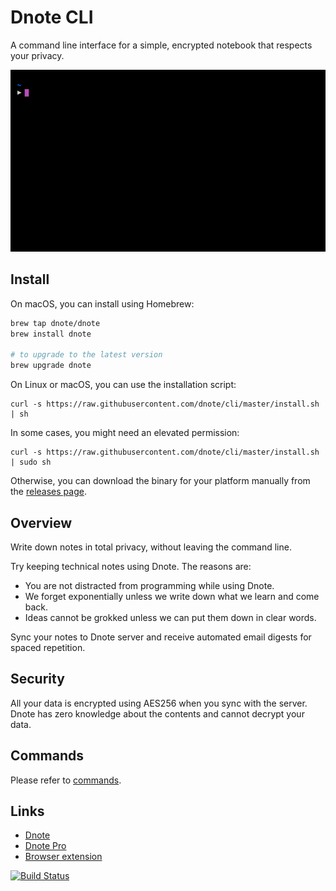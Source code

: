 # Dnote CLI

A command line interface for a simple, encrypted notebook that respects your privacy.


![Dnote](assets/dnote.gif)

## Install

On macOS, you can install using Homebrew:

```sh
brew tap dnote/dnote
brew install dnote

# to upgrade to the latest version
brew upgrade dnote
```

On Linux or macOS, you can use the installation script:

    curl -s https://raw.githubusercontent.com/dnote/cli/master/install.sh | sh

In some cases, you might need an elevated permission:

    curl -s https://raw.githubusercontent.com/dnote/cli/master/install.sh | sudo sh

Otherwise, you can download the binary for your platform manually from the [releases page](https://github.com/dnote/cli/releases).

## Overview

Write down notes in total privacy, without leaving the command line.

Try keeping technical notes using Dnote. The reasons are:

- You are not distracted from programming while using Dnote.
- We forget exponentially unless we write down what we learn and come back.
- Ideas cannot be grokked unless we can put them down in clear words.

Sync your notes to Dnote server and receive automated email digests for spaced repetition.

## Security

All your data is encrypted using AES256 when you sync with the server. Dnote has zero knowledge about the contents and cannot decrypt your data.

## Commands

Please refer to [commands](/COMMANDS.md).

## Links

- [Dnote](https://dnote.io)
- [Dnote Pro](https://dnote.io/pricing)
- [Browser extension](https://github.com/dnote/browser-extension)

[![Build Status](https://semaphoreci.com/api/v1/dnote/cli/branches/master/badge.svg)](https://semaphoreci.com/dnote/cli)
